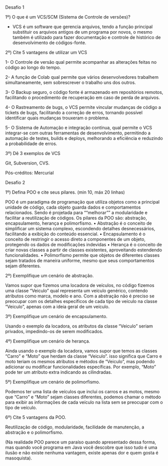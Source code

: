 Desafio 1

1º) O que é um VCS/SCM (Sistema de Controle de versões)?

 - VCS é um software que gerencia arquivos, tendo a função principal substituir os arquivos antigos de um programa por novos, o mesmo também é utilizado para fazer documentação e controle de histórico de desenvolvimento de códigos-fonte.

2º) Cite 5 vantagens de utilizar um VCS

1- O Controle de versão qual permite acompanhar as alterações feitas no código ao longo do tempo.

2- A função de Colab qual permite que vários desenvolvedores trabalhem simultaneamente, sem sobrescrever o trabalho uns dos outros.

3- O Backup seguro, o código fonte é armazenado em repositórios remotos, facilitando o procedimento de recuperação em caso de perda de arquivos.

4- O Rastreamento de bugs, o VCS permite vincular mudanças de código a tickets de bugs, facilitando a correção de erros, tornando possível identificar quais mudanças trouxeram o problema.

5- O Sistema de Automação e integração contínua, qual permite o VCS integrar-se com outras ferramentas de desenvolvimento, permitindo a automação de testes, builds e deploys, melhorando a eficiência e reduzindo a probabilidade de erros.

3º) Dê 3 exemplos de VCS

Git, Subversion, CVS.

Pós-créditos: Mercurial

Desafio 2

1º) Defina POO e cite seus pilares. (min 10, máx 20 linhas)

POO é um paradigma de programação que utiliza objetos como a principal unidade de código, cada objeto guarda dados e comportamentos relacionados. Sendo é projetada para ““melhorar”” a modularidade e facilitar a reutilização de códigos.
Os pilares da POO são: abstração, encapsulamento, herança e polimorfismo.
•	Abstração é o conceito de simplificar um sistema complexo, escondendo detalhes desnecessários, facilitando a exibição do conteúdo essencial.
•	Encapsulamento é o conceito de restringir o acesso direto a componentes de um objeto, protegendo os dados de modificações indevidas
•	Herança é o conceito de criar novas classes a partir de classes existentes, aproveitando estendendo funcionalidades.
•	Polimorfismo permite que objetos de diferentes classes sejam tratados de maneira uniforme, mesmo que seus comportamentos sejam diferentes.

2º) Exemplifique um cenário de abstração.

Vamos supor que fizemos uma locadora de veículos, no código fizemos uma classe “Veiculo” qual representa um veículo genérico, contendo atributos como marca, modelo e ano.
Com a abstração não é preciso se preocupar com os detalhes específicos de cada tipo de veículo na classe “Veiculo”, apenas com a ideia geral de um veículo.

3º) Exemplifique um cenário de encapsulamento.

Usando o exemplo da locadora, os atributos da classe “Veiculo” seriam privados, impedindo-os de serem modificados.

4º) Exemplifique um cenário de herança.

Ainda usando o exemplo da locadora, vamos supor que temos as classes “Carro” e “Moto” que herdam da classe “Veiculo”.
isso significa que Carro e moto teriam os mesmos atributos e métodos de “Veiculo”, mas podendo adicionar ou modificar funcionalidades específicas.
Por exemplo, “Moto” pode ter um atributo extra indicando as cilindradas.


5º) Exemplifique um cenário de polimorfismo.

Podemos ter uma lista de veículos que inclui os carros e as motos, mesmo que “Carro” e “Moto” sejam classes diferentes, podemos chamar o método para exibir as informações de cada veículo na lista sem se preocupar com o tipo de veículo.

6º) Cite 5 vantagens da POO.

Reutilização de código, modularidade, facilidade de manutenção, a abstração e o polimorfismo.

(Na realidade POO parece um paraíso quando apresentado dessa forma, mas quando você programa em Java você descobre que isso tudo é uma ilusão e não existe nenhuma vantagem, existe apenas dor e quem gosta é masoquista).
